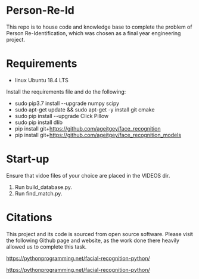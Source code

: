 # Person-Re-Id
This repo is to house code and knowledge base to complete the problem of Person Re-Identification, which was chosen as a final year engineering project.

# Requirements
- linux Ubuntu 18.4 LTS

Install the requirements file and do the following:
- sudo pip3.7 install --upgrade numpy scipy
- sudo apt-get update && sudo apt-get -y install git cmake
- sudo pip install --upgrade Click Pillow
- sudo pip install dlib
- pip install git+https://github.com/ageitgey/face_recognition
- pip install git+https://github.com/ageitgey/face_recognition_models

# Start-up
Ensure that vidoe files of your choice are placed in the VIDEOS dir.
1. Run build_database.py. 
2. Run find_match.py.


# Citations
This project and its code is sourced from open source software. 
Please visit the following Github page and website, as the work done there heavily allowed us to 
complete this task. 

https://pythonprogramming.net/facial-recognition-python/

https://pythonprogramming.net/facial-recognition-python/












